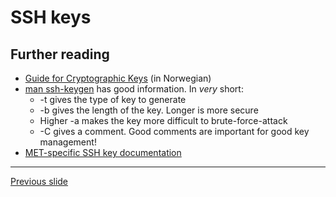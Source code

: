 # SSH keys

## Further reading
- [Guide for Cryptographic Keys](https://docs.google.com/document/d/15r7pVxQuR2NSJw_CV4uCXhbqZQOpJa1muxvBN8gWRI0/edit) (in Norwegian)
- [man ssh-keygen](https://linux.die.net/man/1/ssh-keygen) has good information. In _very_ short:
    - -t gives the type of key to generate
    - -b gives the length of the key. Longer is more secure
    - Higher -a makes the key more difficult to brute-force-attack
    - -C gives a comment. Good comments are important for good key management!
- [MET-specific SSH key documentation](https://it.pages.met.no/sd/klient/linux/brukerdokumentasjon/jammy/ssh-key.html)
---

[Previous slide](01-intro.md)

